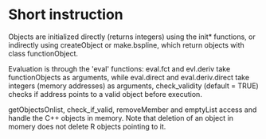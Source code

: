 
# Short instruction

Objects are initialized directly (returns integers) using the init* functions, or indirectly using createObject or make.bspline, which return objects with class functionObject.

Evaluation is through the 'eval' functions: eval.fct and evl.deriv take functionObjects as arguments, while eval.direct and eval.deriv.direct take integers (memory addresses) as arguments,
check_validity (default = TRUE) checks if address points to a valid object before execution.

getObjectsOnlist, check_if_valid, removeMember and emptyList access and handle the C++ objects in memory. Note that deletion of an object in momery does not delete R objects pointing to it. 


